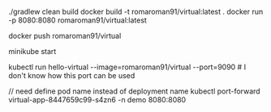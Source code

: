 ./gradlew clean build
docker build -t romaroman91/virtual:latest .
docker run -p 8080:8080 romaroman91/virtual:latest 

docker push romaroman91/virtual 

minikube start

kubectl run hello-virtual --image=romaroman91/virtual --port=9090 # I don't know how this port can be used

// need define pod name instead of deployment name
kubectl port-forward  virtual-app-8447659c99-s4zn6 -n demo 8080:8080
